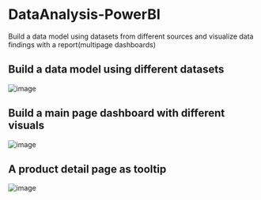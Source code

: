 # DataAnalysis-PowerBI
Build a data model using datasets from different sources and visualize data findings with a report(multipage dashboards)

## Build a data model using different datasets
![image](https://github.com/YifanCMD/DataAnalysis-PowerBI/assets/96324028/cc2ce7b0-932f-4d21-abc8-d69019ec4729)

## Build a main page dashboard with different visuals
![image](https://github.com/YifanCMD/DataAnalysis-PowerBI/assets/96324028/bef91d0e-d8dd-489c-bb19-035fc24491ee)

## A product detail page as tooltip
![image](https://github.com/YifanCMD/DataAnalysis-PowerBI/assets/96324028/f72a11bc-9ed9-4112-985a-7d280707e91b)
